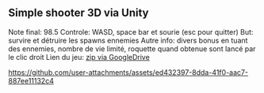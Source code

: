 ## Simple shooter 3D via Unity

Note final: 98.5
Controle: WASD, space bar et sourie (esc pour quitter)
But: survire et détruire les spawns ennemies
Autre info: divers bonus en tuant des ennemies, nombre de vie limité, roquette quand obtenue sont lancé par le clic droit
Lien du jeu: [zip via GoogleDrive](https://drive.google.com/drive/folders/1sGme87ROmeVhz7vgAVTaTmIin0_kX8dx?usp=drive_link)


https://github.com/user-attachments/assets/ed432397-8dda-41f0-aac7-887ee11132c4

